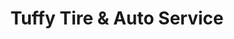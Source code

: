 ---
title: "Tuffy Tire & Auto Service"
url: /farmington-hills/tuffy-tire-und-auto-service/
shop: Autowerkstatt
---